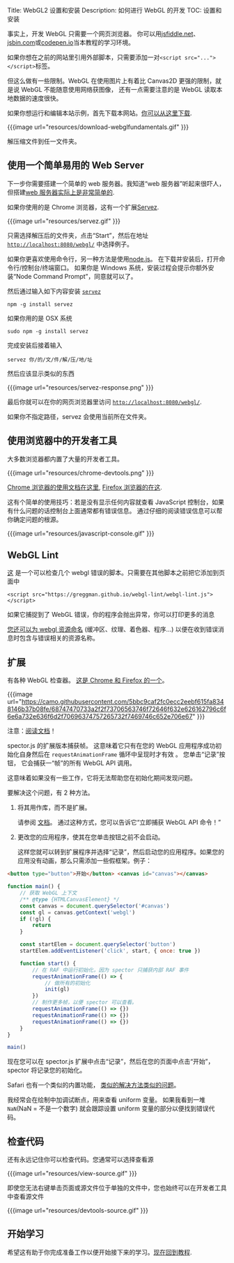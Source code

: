 Title: WebGL2 设置和安装
Description: 如何进行 WebGL 的开发
TOC: 设置和安装

事实上，开发 WebGL 只需要一个网页浏览器。
你可以用[jsfiddle.net](https://jsfiddle.net/greggman/8djzyjL3/)、[jsbin.com](https://jsbin.com)或[codepen.io](https://codepen.io/greggman/pen/YGQjVV)当本教程的学习环境。

如果你想在之前的网站里引用外部脚本，只需要添加一对`<script src="..."></script>`标签。

但这么做有一些限制。WebGL 在使用图片上有着比 Canvas2D 更强的限制，就是说 WebGL 不能随意使用网络获图像，
还有一点需要注意的是 WebGL 读取本地数据的速度很快。

如果你想运行和编辑本站示例，首先下载本网站。[你可以从这里下载](https://github.com/gfxfundamentals/webgl2-fundamentals/tree/gh-pages).

{{{image url="resources/download-webglfundamentals.gif" }}}

解压缩文件到任一文件夹。

## 使用一个简单易用的 Web Server

下一步你需要搭建一个简单的 web 服务器。我知道“web 服务器”听起来很吓人，但搭建[web 服务器实际上是非常简单的](https://games.greggman.com/game/saving-and-loading-files-in-a-web-page/).

如果你使用的是 Chrome 浏览器，这有一个扩展[Servez](https://greggman.github.io/servez).

{{{image url="resources/servez.gif" }}}

只需选择解压后的文件夹，点击“Start”，然后在地址 [`http://localhost:8080/webgl/`](`http://localhost:8080/webgl/) 中选择例子。

如果你更喜欢使用命令行，另一种方法是使用[node.js](https://nodejs.org)。
在下载并安装后，打开命令行/控制台/终端窗口。
如果你是 Windows 系统，安装过程会提示你额外安装“Node Command Prompt”，同意就可以了。

然后通过输入如下内容安装 [`servez`](https://github.com/greggman/servez-cli)

    npm -g install servez

如果你用的是 OSX 系统

    sudo npm -g install servez

完成安装后接着输入

    servez 你/的/文/件/解/压/地/址

然后应该显示类似的东西

{{{image url="resources/servez-response.png" }}}

最后你就可以在你的网页浏览器里访问 [`http://localhost:8080/webgl/`](http://localhost:8080/webgl/).

如果你不指定路径，servez 会使用当前所在文件夹。

## 使用浏览器中的开发者工具

大多数浏览器都内置了大量的开发者工具。

{{{image url="resources/chrome-devtools.png" }}}

[Chrome 浏览器的使用文档在这里](https://developers.google.com/web/tools/chrome-devtools/),
[Firefox 浏览器的在这](https://developer.mozilla.org/en-US/docs/Tools).

这有个简单的使用技巧：若是没有显示任何内容就查看 JavaScript 控制台，如果有什么问题的话控制台上面通常都有错误信息。
通过仔细的阅读错误信息可以帮你确定问题的根源。

{{{image url="resources/javascript-console.gif" }}}

## WebGL Lint

[这](https://greggman.github.io/webgl-lint/) 是一个可以检查几个 webgl 错误的脚本。只需要在其他脚本之前把它添加到页面中

```
<script src="https://greggman.github.io/webgl-lint/webgl-lint.js"></script>
```

如果它捕捉到了 WebGL 错误，你的程序会抛出异常，你可以打印更多的消息

[您还可以为 webgl 资源命名](https://github.com/greggman/webgl-lint#naming-your-webgl-objects-buffers-textures-programs-etc)
(缓冲区、纹理、着色器、程序...) 以便在收到错误消息时包含与错误相关的资源名称。

## 扩展

有各种 WebGL 检查器。
[这是 Chrome 和 Firefox 的一个](https://spector.babylonjs.com/)。

{{{image url="https://camo.githubusercontent.com/5bbc9caf2fc0ecc2eebf615fa8348146b37b08fe/68747470733a2f2f73706563746f72646f632e626162796c6f6e6a732e636f6d2f70696374757265732f7469746c652e706e67" }}}

注意：[阅读文档](https://github.com/BabylonJS/Spector.js/blob/master/readme.md)！

spector.js 的扩展版本捕获帧。 这意味着它只有在您的 WebGL 应用程序成功初始化自身然后在
`requestAnimationFrame` 循环中呈现时才有效 。 您单击“记录”按钮， 它会捕获一“帧”的所有 WebGL API 调用。

这意味着如果没有一些工作，它将无法帮助您在初始化期间发现问题。

要解决这个问题，有 2 种方法。

1. 将其用作库，而不是扩展。

    请参阅 [文档](https://github.com/BabylonJS/Spector.js/blob/master/readme.md)。 通过这种方式，您可以告诉它“立即捕获 WebGL API 命令！”

2. 更改您的应用程序，使其在您单击按钮之前不会启动。

    这样您就可以转到扩展程序并选择“记录”，然后启动您的应用程序。如果您的应用没有动画，那么只需添加一些假框架。例子：

```html
<button type="button">开始</button> <canvas id="canvas"></canvas>
```

```js
function main() {
    // 获取 WebGL 上下文
    /** @type {HTMLCanvasElement} */
    const canvas = document.querySelector('#canvas')
    const gl = canvas.getContext('webgl')
    if (!gl) {
        return
    }

    const startElem = document.querySelector('button')
    startElem.addEventListener('click', start, { once: true })

    function start() {
        // 在 RAF 中运行初始化，因为 spector 只捕获内部 RAF 事件
        requestAnimationFrame(() => {
            // 做所有的初始化
            init(gl)
        })
        // 制作更多帧，以便 spector 可以查看。
        requestAnimationFrame(() => {})
        requestAnimationFrame(() => {})
        requestAnimationFrame(() => {})
    }
}

main()
```

现在您可以在 spector.js 扩展中点击“记录”，然后在您的页面中点击“开始”，spector 将记录您的初始化。

Safari 也有一个类似的内置功能， [类似的解决方法类似的问题](https://stackoverflow.com/questions/62446483/debugging-in-webgl)。

我经常会在绘制中加调试断点，用来查看 uniform 变量。
如果我看到一堆`NaN`(NaN = 不是一个数字) 就会跟踪设置 uniform 变量的部分以便找到错误代码。

## 检查代码

还有永远记住你可以检查代码。您通常可以选择查看源

{{{image url="resources/view-source.gif" }}}

即使您无法右键单击页面或源文件位于单独的文件中，您也始终可以在开发者工具中查看源文件

{{{image url="resources/devtools-source.gif" }}}

## 开始学习

希望这有助于你完成准备工作以便开始接下来的学习。[现在回到教程](index.html).
